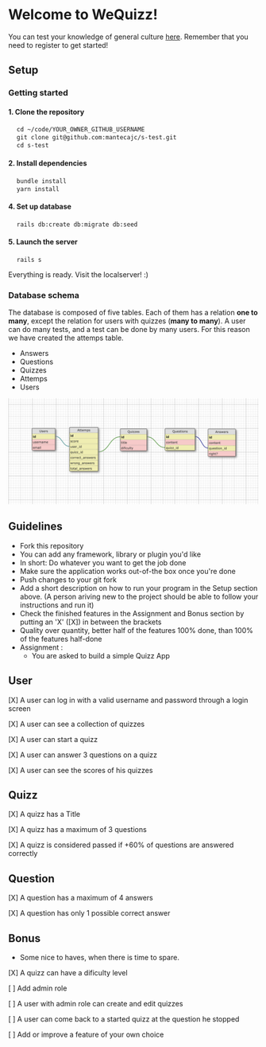 <h1>Welcome to WeQuizz!</h1>
<p>You can test your knowledge of general culture <a href="https://we-quizz.herokuapp.com/" target="_blank">here</a>. Remember that you need to register to get started!</p>

## Setup

<h3>Getting started</h4>

<h4>1. Clone the repository</h4>
<pre>
  <code>cd ~/code/YOUR_OWNER_GITHUB_USERNAME</code>
  <code>git clone git@github.com:mantecajc/s-test.git</code>
  <code>cd s-test</code>
</pre>

<h4>2. Install dependencies</h4>
<pre>
  <code>bundle install</code>
  <code>yarn install</code>
</pre>

<h4>4. Set up database</h4>
<pre>
  <code>rails db:create db:migrate db:seed</code>
</pre>

<h4>5. Launch the server</h4>
<pre>
  <code>rails s</code>
</pre>

<p>Everything is ready. Visit the localserver! :)</p>

<h3>Database schema</h3>

<p>The database is composed of five tables. Each of them has a relation <strong>one to many</strong>, except the relation for users with quizzes (<strong>many to many</strong>). A user can do many tests, and a test can be done by many users. For this reason we have created the attemps table.</p>
<ul>
  <li>Answers</li>
  <li>Questions</li>
  <li>Quizzes</li>
  <li>Attemps</li>
  <li>Users</li>
</ul>
<img src="app/assets/images/database-schema.png" alt="Database schema">



## Guidelines
- Fork this repository
- You can add any framework, library or plugin you'd like
- In short: Do whatever you want to get the job done
- Make sure the application works out-of-the box once you're done
- Push changes to your git fork
- Add a short description on how to run your program in the Setup section above. (A person ariving new to the project should be able to follow your instructions and run it)
- Check the finished features in the Assignment and Bonus section by putting an 'X' ([X]) in between the brackets
- Quality over quantity, better half of the features 100% done, than 100% of the features half-done
- Assignment :
  - You are asked to build a simple Quizz App

## User
 [X] A user can log in with a valid username and password through a login screen

 [X] A user can see a collection of quizzes

 [X] A user can start a quizz

 [X] A user can answer 3 questions on a quizz

 [X] A user can see the scores of his quizzes


## Quizz
 [X] A quizz has a Title

 [X] A quizz has a maximum of 3 questions

 [X] A quizz is considered passed if +60% of questions are answered correctly

## Question
 [X] A question has a maximum of 4 answers

 [X] A question has only 1 possible correct answer


## Bonus
- Some nice to haves, when there is time to spare.

 [X] A quizz can have a dificulty level

 [ ] Add admin role

 [ ] A user with admin role can create and edit quizzes

 [ ] A user can come back to a started quizz at the question he stopped

 [ ] Add or improve a feature of your own choice
